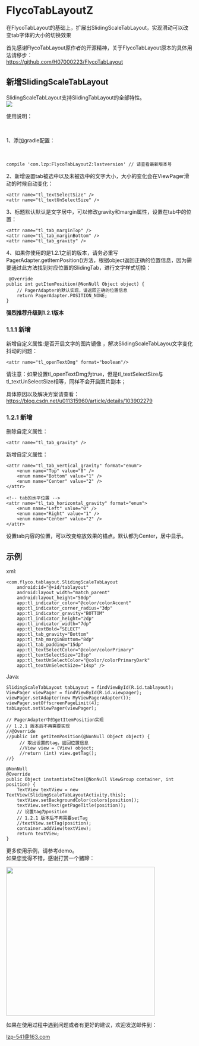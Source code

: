# FlycoTabLayoutZ
在FlycoTabLayout的基础上，扩展出SlidingScaleTabLayout，实现滑动可以改变tab字体的大小的切换效果

首先感谢FlycoTabLayout原作者的开源精神，关于FlycoTabLayout原本的具体用法请移步：
<br /> 
https://github.com/H07000223/FlycoTabLayout
  
## 新增SlidingScaleTabLayout
SlidingScaleTabLayout支持SlidingTabLayout的全部特性。
<br />
<img src="https://img-blog.csdnimg.cn/20190103170923648.gif" />

使用说明：

<br />

1、添加gradle配置：

<br />

    compile 'com.lzp:FlycoTabLayoutZ:lastversion' // 请查看最新版本号
    
    
2、新增设置tab被选中以及未被选中的文字大小，大小的变化会在ViewPager滑动的时候自动变化：
<br />

    <attr name="tl_textSelectSize" />
    <attr name="tl_textUnSelectSize" />
    
3、标题默认默认是文字居中，可以修改gravity和margin属性，设置在tab中的位置：
<br />

    <attr name="tl_tab_marginTop" />
    <attr name="tl_tab_marginBottom" />
    <attr name="tl_tab_gravity" />
    
4、如果你使用的是1.2.1之前的版本，请务必重写PagerAdapter.getItemPosition()方法，根据object返回正确的位置信息，因为需要通过此方法找到对应位置的SlidingTab，进行文字样式切换：
     
     @Override
    public int getItemPosition(@NonNull Object object) {
        // PagerAdapter的默认实现，请返回正确的位置信息
        return PagerAdapter.POSITION_NONE;
    }
    
   
   <b>强烈推荐升级到1.2.1版本</b>
    
    
### 1.1.1 新增
  
  新增自定义属性:是否开启文字的图片镜像 ，解决SlidingScaleTabLayou文字变化抖动的问题：
  <br />
    
    <attr name="tl_openTextDmg" format="boolean"/>
   
   请注意：如果设置tl_openTextDmg为true，但是tl_textSelectSize与tl_textUnSelectSize相等，同样不会开启图片副本；
   
   具体原因以及解决方案请查看：https://blog.csdn.net/u011315960/article/details/103902279
   
### 1.2.1 新增

  删除自定义属性：
    
    <attr name="tl_tab_gravity" />
  
  新增自定义属性：
  
  <!-- tab的竖直位置 -->
    <attr name="tl_tab_vertical_gravity" format="enum">
        <enum name="Top" value="0" />
        <enum name="Bottom" value="1" />
        <enum name="Center" value="2" />
    </attr>

    <!-- tab的水平位置 -->
    <attr name="tl_tab_horizontal_gravity" format="enum">
        <enum name="Left" value="0" />
        <enum name="Right" value="1" />
        <enum name="Center" value="2" />
    </attr>
    
  设置tab内容的位置，可以改变缩放效果的锚点。默认都为Center，居中显示。

    
## 示例

xml:
<br />

    <com.flyco.tablayout.SlidingScaleTabLayout
        android:id="@+id/tablayout"
        android:layout_width="match_parent"
        android:layout_height="50dp"
        app:tl_indicator_color="@color/colorAccent"
        app:tl_indicator_corner_radius="3dp"
        app:tl_indicator_gravity="BOTTOM"
        app:tl_indicator_height="2dp"
        app:tl_indicator_width="7dp"
        app:tl_textBold="SELECT"
        app:tl_tab_gravity="Bottom"
        app:tl_tab_marginBottom="8dp"
        app:tl_tab_padding="15dp"
        app:tl_textSelectColor="@color/colorPrimary"
        app:tl_textSelectSize="20sp"
        app:tl_textUnSelectColor="@color/colorPrimaryDark"
        app:tl_textUnSelectSize="14sp" />
        
Java:
<br />

    SlidingScaleTabLayout tabLayout = findViewById(R.id.tablayout);
    ViewPager viewPager = findViewById(R.id.viewpager);
    viewPager.setAdapter(new MyViewPagerAdapter());
    viewPager.setOffscreenPageLimit(4);
    tabLayout.setViewPager(viewPager);
    
    // PagerAdapter中的getItemPosition实现
    // 1.2.1 版本后不再需要实现
    //@Override
    //public int getItemPosition(@NonNull Object object) {
         // 取出设置的tag，返回位置信息 
         //View view = (View) object;
         //return (int) view.getTag();
    //}

    @NonNull
    @Override
    public Object instantiateItem(@NonNull ViewGroup container, int position) {
        TextView textView = new TextView(SlidingScaleTabLayoutActivity.this);
        textView.setBackgroundColor(colors[position]);
        textView.setText(getPageTitle(position));
        // 设置tag为position
        // 1.2.1 版本后不再需要setTag
        //textView.setTag(position);
        container.addView(textView);
        return textView;
    }
    
更多使用示例，请参考demo。
<br/>
如果您觉得不错，感谢打赏一个猪蹄：

<img width=400 height=400 src="https://camo.githubusercontent.com/9a9587578e25bb3bc917c25cd772ab3ae554e4c7/68747470733a2f2f696d672d626c6f672e6373646e2e6e65742f323031383036313931383539343333343f77617465726d61726b2f322f746578742f6148523063484d364c7939696247396e4c6d4e7a5a473475626d56304c3355774d54457a4d5455354e6a413d2f666f6e742f3561364c354c32542f666f6e7473697a652f3430302f66696c6c2f49304a42516b46434d413d3d2f646973736f6c76652f3730"/>

如果在使用过程中遇到问题或者有更好的建议，欢迎发送邮件到：</br>

lzp-541@163.com

